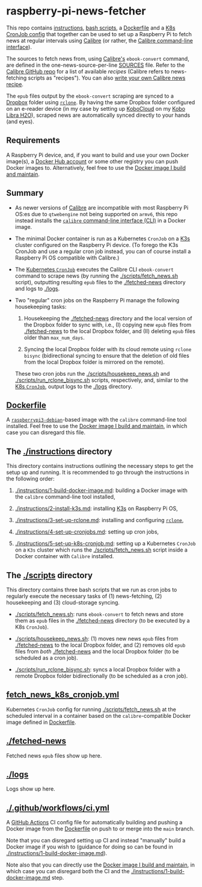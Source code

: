 # raspberry-pi-news-fetcher

This repo contains [instructions](./instructions), [bash scripts](./scripts), a [Dockerfile](Dockerfile) and a [K8s CronJob config](https://kubernetes.io/docs/concepts/workloads/controllers/cron-jobs/) that together can be used to set up a Raspberry Pi to fetch news at regular intervals using [Calibre](https://calibre-ebook.com/about) (or rather, the [Calibre command-line interface](https://manual.calibre-ebook.com/generated/en/cli-index.html)).

The sources to fetch news from, using [Calibre's](https://calibre-ebook.com/about) `ebook-convert` command, are defined in the one-news-source-per-line [SOURCES](SOURCES) file. Refer to the [Calibre GitHub repo](https://github.com/kovidgoyal/calibre/tree/master/recipes) for a list of available *recipes* (Calibre refers to news-fetching scripts as "recipes"). You can also [write your own Calibre news recipe](https://manual.calibre-ebook.com/news_recipe.html).

The `epub` files output by the `ebook-convert` scraping are synced to a [Dropbox](https://www.dropbox.com) folder using [`rclone`](https://rclone.org). By having the same Dropbox folder configured on an e-reader device (in my case by setting up [KoboCloud](https://github.com/fsantini/KoboCloud) on my [Kobo Libra H2O](https://help.kobo.com/hc/en-us/articles/360032442774-Kobo-Libra-H2O)), scraped news are automatically synced directly to your hands (and eyes).

## Requirements

A Raspberry Pi device, and, if you want to build and use your own Docker image(s), a [Docker Hub account](https://hub.docker.com/signup) or some other registry you can push Docker images to. Alternatively, feel free to use the [Docker image I build and maintain](https://hub.docker.com/repository/docker/henholm/raspberry-pi-news-fetcher).

## Summary

- As newer versions of [Calibre](https://calibre-ebook.com/about) are incompatible with most Raspberry Pi OS:es due to `qtwebengine` not being supported on `armv6`, this repo instead installs the [`calibre` command-line interface (CLI)](https://manual.calibre-ebook.com/generated/en/cli-index.html) in a Docker image.
- The minimal Docker container is run as a Kubernetes `CronJob` on a [K3s](https://k3s.io/) cluster configured on the Raspberry Pi device. (To forego the K3s CronJob and use a regular cron job instead, you can of course install a Raspberry Pi OS compatible with Calibre.)
- The [Kubernetes `CronJob`](fetch_news_k8s_cronjob.yml) executes the Calibre CLI `ebook-convert` command to scrape news (by running the [./scripts/fetch_news.sh](./scripts/fetch_news.sh) script), outputting resulting `epub` files to the [./fetched-news](./fetched-news) directory and logs to [./logs](./logs).
- Two "regular" cron jobs on the Raspberry Pi manage the following housekeeping tasks:

    1. Housekeeping the [./fetched-news](./fetched-news) directory and the local version of the Dropbox folder to sync with, i.e., (I) copying new `epub` files from [./fetched-news](./fetched-news) to the local Dropbox folder, and (II) deleting `epub` files older than `max_num_days`.

    2. Syncing the local Dropbox folder with its cloud remote using `rclone bisync` (bidirectional syncing to ensure that the deletion of old files from the local Dropbox folder is mirrored on the remote).

  These two cron jobs run the [./scripts/housekeep_news.sh](./scripts/housekeep_news.sh) and [./scripts/run_rclone_bisync.sh](./scripts/run_rclone_bisync.sh) scripts, respectively, and, similar to the [K8s `CronJob`](fetch_news_k8s_cronjob.yml), output logs to the [./logs](./logs) directory.

## [Dockerfile](Dockerfile)

A [`raspberrypi3-debian`](https://hub.docker.com/r/balenalib/raspberrypi3-debian)-based image with the `calibre` command-line tool installed. Feel free to use the [Docker image I build and maintain](https://hub.docker.com/repository/docker/henholm/raspberry-pi-news-fetcher), in which case you can disregard this file.

## The [./instructions](./instructions) directory

This directory contains instructions outlining the necessary steps to get the setup up and running. It is recommended to go through the instructions in the following order:

1. [./instructions/1-build-docker-image.md](./instructions/1-build-docker-image.md): building a Docker image with the `calibre` command-line tool installed,

2. [./instructions/2-install-k3s.md](./instructions/2-install-k3s.md): installing [K3s](https://k3s.io/) on Raspberry Pi OS,

3. [./instructions/3-set-up-rclone.md](./instructions/3-set-up-rclone.md): installing and configuring [`rclone`](https://rclone.org),

4. [./instructions/4-set-up-cronjobs.md](./instructions/4-set-up-cronjobs.md): setting up cron jobs,

5. [./instructions/5-set-up-k8s-cronjob.md](./instructions/5-set-up-k8s-cronjob.md): setting up a Kubernetes `CronJob` on a `K3s` cluster which runs the [./scripts/fetch_news.sh](./scripts/fetch_news.sh) script inside a Docker container with `Calibre` installed.

## The [./scripts](./scripts) directory

This directory contains three bash scripts that we run as cron jobs to regularly execute the necessary tasks of (1) news-fetching, (2) housekeeping and (3) cloud-storage syncing.

- [./scripts/fetch_news.sh](./scripts/fetch_news.sh): runs `ebook-convert` to fetch news and store them as `epub` files in the [./fetched-news](./fetched-news) directory (to be executed by a K8s `CronJob`).

- [./scripts/housekeep_news.sh](./scripts/housekeep_news.sh): (1) moves new news `epub` files from [./fetched-news](./fetched-news) to the local Dropbox folder, and (2) removes old `epub` files from *both* [./fetched-news](./fetched-news) and the local Dropbox folder (to be scheduled as a cron job).

- [./scripts/run_rclone_bisync.sh](./scripts/run_rclone_bisync.sh): syncs a local Dropbox folder with a remote Dropbox folder bidirectionally (to be scheduled as a cron job).

## [fetch_news_k8s_cronjob.yml](fetch_news_k8s_cronjob.yml)

Kubernetes `CronJob` config for running [./scripts/fetch_news.sh](./scripts/fetch_news.sh) at the scheduled interval in a container based on the `calibre`-compatible Docker image defined in [Dockerfile](Dockerfile).

## [./fetched-news](./fetched-news)

Fetched news `epub` files show up here.

## [./logs](./logs)

Logs show up here.

## [./.github/workflows/ci.yml](./.github/workflows/ci.yml)

A [GitHub Actions](https://docs.github.com/en/actions) CI config file for automatically building and pushing a Docker image from the [Dockerfile](Dockerfile) on push to or merge into the `main` branch.

Note that you can disregard setting up CI and instead "manually" build a Docker image if you wish to (guidance for doing so can be found in [./instructions/1-build-docker-image.md](./instructions/1-build-docker-image.md)).

Note also that you can directly use the [Docker image I build and maintain](https://hub.docker.com/repository/docker/henholm/raspberry-pi-news-fetcher), in which case you can disregard both the CI and the [./instructions/1-build-docker-image.md](./instructions/1-build-docker-image.md) step.